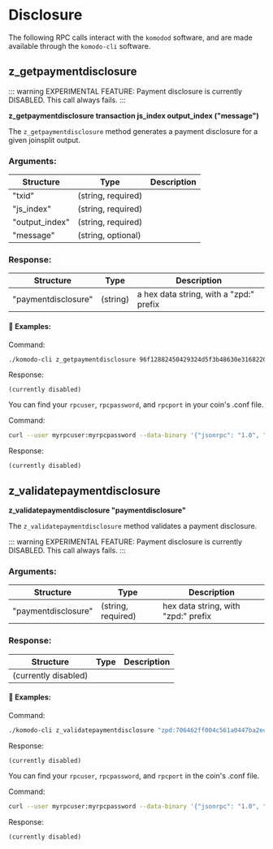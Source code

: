 # Disclosure

The following RPC calls interact with the `komodod` software, and are made available through the `komodo-cli` software.

## z_getpaymentdisclosure

::: warning
EXPERIMENTAL FEATURE: Payment disclosure is currently DISABLED. This call always fails.
:::

**z_getpaymentdisclosure transaction js_index output_index ("message")**

The `z_getpaymentdisclosure` method generates a payment disclosure for a given joinsplit output.

### Arguments:

| Structure      | Type               | Description |
| -------------- | ------------------ | ----------- |
| "txid"         | (string, required) |<!--need to fill in this table-->|
| "js_index"     | (string, required) ||
| "output_index" | (string, required) ||
| "message"      | (string, optional) ||

### Response:

| Structure           | Type     | Description                         |
| ------------------- | -------- | ----------------------------------- |
| "paymentdisclosure" | (string) | a hex data string, with a "zpd:" prefix |

#### :pushpin: Examples:

Command:

```bash
./komodo-cli z_getpaymentdisclosure 96f12882450429324d5f3b48630e3168220e49ab7b0f066e5c2935a6b88bb0f2 0 0 "refund"
```

Response:

```
(currently disabled)
```

You can find your `rpcuser`, `rpcpassword`, and `rpcport` in your coin's .conf file.

Command:

```bash
curl --user myrpcuser:myrpcpassword --data-binary '{"jsonrpc": "1.0", "id":"curltest", "method": "z_getpaymentdisclosure", "params": ["96f12882450429324d5f3b48630e3168220e49ab7b0f066e5c2935a6b88bb0f2", 0, 0, "refund"] }' -H 'content-type: text/plain;' http://127.0.0.1:myrpcport/
```

Response:

```
(currently disabled)
```

## z_validatepaymentdisclosure

**z_validatepaymentdisclosure "paymentdisclosure"**

The `z_validatepaymentdisclosure` method validates a payment disclosure.

::: warning
EXPERIMENTAL FEATURE: Payment disclosure is currently DISABLED. This call always fails.
:::

### Arguments:

| Structure           | Type               | Description                         |
| ------------------- | ------------------ | ----------------------------------- |
| "paymentdisclosure" | (string, required) | hex data string, with "zpd:" prefix |

### Response:

| Structure            | Type | Description |
| -------------------- | ---- | ----------- |
| (currently disabled) |      |

#### :pushpin: Examples:

Command:

```bash
./komodo-cli z_validatepaymentdisclosure "zpd:706462ff004c561a0447ba2ec51184e6c204..."
```

Response:

```
(currently disabled)
```

You can find your `rpcuser`, `rpcpassword`, and `rpcport` in the coin's .conf file.

Command:

```bash
curl --user myrpcuser:myrpcpassword --data-binary '{"jsonrpc": "1.0", "id":"curltest", "method": "z_validatepaymentdisclosure", "params": ["zpd:706462ff004c561a0447ba2ec51184e6c204..."] }' -H 'content-type: text/plain;' http://127.0.0.1:myrpcport/
```

Response:

```
(currently disabled)
```
